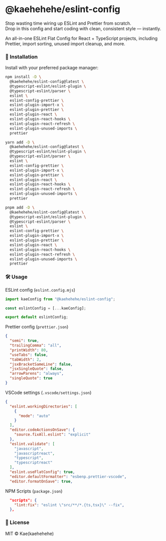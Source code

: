 # @kaehehehe/eslint-config

Stop wasting time wiring up ESLint and Prettier from scratch.  
Drop in this config and start coding with clean, consistent style — instantly.

An all-in-one ESLint Flat Config for React + TypeScript projects, including Prettier, import sorting, unused import cleanup, and more.

### 🚀 Installation

Install with your preferred package manager:

```bash
npm install -D \
  @kaehehehe/eslint-config@latest \
  @typescript-eslint/eslint-plugin \
  @typescript-eslint/parser \
  eslint \
  eslint-config-prettier \
  eslint-plugin-import-x \
  eslint-plugin-prettier \
  eslint-plugin-react \
  eslint-plugin-react-hooks \
  eslint-plugin-react-refresh \
  eslint-plugin-unused-imports \
  prettier
```

```bash
yarn add -D \
  @kaehehehe/eslint-config@latest \
  @typescript-eslint/eslint-plugin \
  @typescript-eslint/parser \
  eslint \
  eslint-config-prettier \
  eslint-plugin-import-x \
  eslint-plugin-prettier \
  eslint-plugin-react \
  eslint-plugin-react-hooks \
  eslint-plugin-react-refresh \
  eslint-plugin-unused-imports \
  prettier
```

```bash
pnpm add -D \
  @kaehehehe/eslint-config@latest \
  @typescript-eslint/eslint-plugin \
  @typescript-eslint/parser \
  eslint \
  eslint-config-prettier \
  eslint-plugin-import-x \
  eslint-plugin-prettier \
  eslint-plugin-react \
  eslint-plugin-react-hooks \
  eslint-plugin-react-refresh \
  eslint-plugin-unused-imports \
  prettier
```

### 🛠️ Usage

ESLint config (`eslint.config.mjs`)
```js
import kaeConfig from "@kaehehehe/eslint-config";

const eslintConfig = [...kaeConfig];

export default eslintConfig;

```

Prettier config (`prettier.json`)

```json
{
  "semi": true,
  "trailingComma": "all",
  "printWidth": 80,
  "useTabs": false,
  "tabWidth": 2,
  "jsxBracketSameLine": false,
  "jsxSingleQuote": false,
  "arrowParens": "always",
  "singleQuote": true
}

```

VSCode settings (`.vscode/settings.json`)

```json
{
  "eslint.workingDirectories": [
    {
      "mode": "auto"
    }
  ],
  "editor.codeActionsOnSave": {
    "source.fixAll.eslint": "explicit"
  },
  "eslint.validate": [
    "javascript",
    "javascriptreact",
    "typescript",
    "typescriptreact"
  ],
  "eslint.useFlatConfig": true,
  "editor.defaultFormatter": "esbenp.prettier-vscode",
  "editor.formatOnSave": true,

```

NPM Scripts (`package.json`)

```json
  "scripts": {
    "lint:fix": "eslint \"src/**/*.{ts,tsx}\" --fix",
  },
```

### 📄 License

MIT © Kae(kaehehehe)
